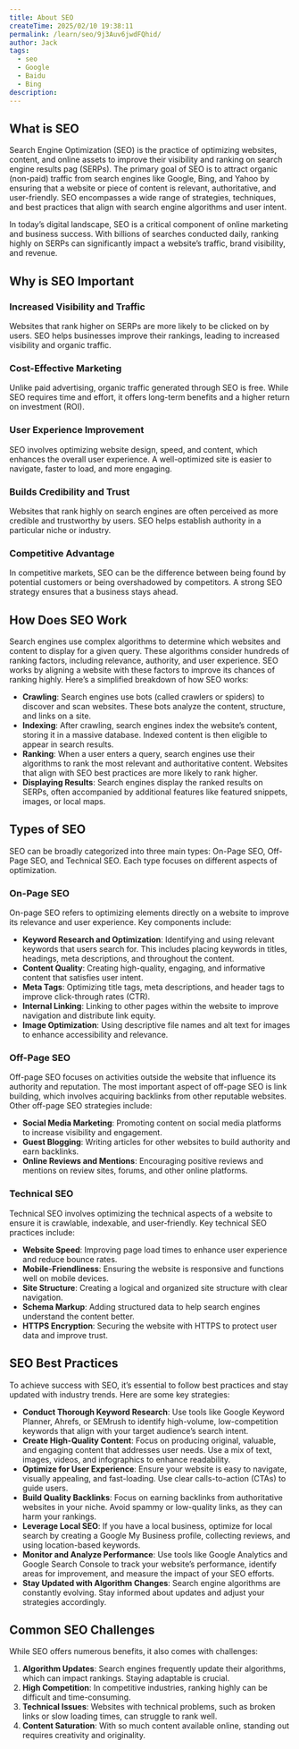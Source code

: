 ```yaml
---
title: About SEO
createTime: 2025/02/10 19:38:11
permalink: /learn/seo/9j3Auv6jwdFQhid/
author: Jack
tags:
  - seo
  - Google
  - Baidu
  - Bing
description: 
---
```


## What is SEO

Search Engine Optimization (SEO) is the practice of optimizing websites, content, and online assets to improve their visibility and ranking on search engine results pag (SERPs). The primary goal of SEO is to attract organic (non-paid) traffic from search engines like Google, Bing, and Yahoo by ensuring that a website or piece of content is relevant, authoritative, and user-friendly. SEO encompasses a wide range of strategies, techniques, and best practices that align with search engine algorithms and user intent.

In today’s digital landscape, SEO is a critical component of online marketing and business success. With billions of searches conducted daily, ranking highly on SERPs can significantly impact a website’s traffic, brand visibility, and revenue. 

## Why is SEO Important

### Increased Visibility and Traffic

Websites that rank higher on SERPs are more likely to be clicked on by users. SEO helps businesses improve their rankings, leading to increased visibility and organic traffic.

### Cost-Effective Marketing

Unlike paid advertising, organic traffic generated through SEO is free. While SEO requires time and effort, it offers long-term benefits and a higher return on investment (ROI).

### User Experience Improvement

SEO involves optimizing website design, speed, and content, which enhances the overall user experience. A well-optimized site is easier to navigate, faster to load, and more engaging.

### Builds Credibility and Trust

Websites that rank highly on search engines are often perceived as more credible and trustworthy by users. SEO helps establish authority in a particular niche or industry.

### Competitive Advantage

In competitive markets, SEO can be the difference between being found by potential customers or being overshadowed by competitors. A strong SEO strategy ensures that a business stays ahead.

## How Does SEO Work

Search engines use complex algorithms to determine which websites and content to display for a given query. These algorithms consider hundreds of ranking factors, including relevance, authority, and user experience. SEO works by aligning a website with these factors to improve its chances of ranking highly. Here’s a simplified breakdown of how SEO works:

- **Crawling**: Search engines use bots (called crawlers or spiders) to discover and scan websites. These bots analyze the content, structure, and links on a site.
- **Indexing**: After crawling, search engines index the website’s content, storing it in a massive database. Indexed content is then eligible to appear in search results.
- **Ranking**: When a user enters a query, search engines use their algorithms to rank the most relevant and authoritative content. Websites that align with SEO best practices are more likely to rank higher.
- **Displaying Results**: Search engines display the ranked results on SERPs, often accompanied by additional features like featured snippets, images, or local maps.

## Types of SEO

SEO can be broadly categorized into three main types: On-Page SEO, Off-Page SEO, and Technical SEO. Each type focuses on different aspects of optimization.

### On-Page SEO

On-page SEO refers to optimizing elements directly on a website to improve its relevance and user experience. Key components include:

- **Keyword Research and Optimization**: Identifying and using relevant keywords that users search for. This includes placing keywords in titles, headings, meta descriptions, and throughout the content.
- **Content Quality**: Creating high-quality, engaging, and informative content that satisfies user intent.
- **Meta Tags**: Optimizing title tags, meta descriptions, and header tags to improve click-through rates (CTR).
- **Internal Linking**: Linking to other pages within the website to improve navigation and distribute link equity.
- **Image Optimization**: Using descriptive file names and alt text for images to enhance accessibility and relevance.

### Off-Page SEO

Off-page SEO focuses on activities outside the website that influence its authority and reputation. The most important aspect of off-page SEO is link building, which involves acquiring backlinks from other reputable websites. Other off-page SEO strategies include:

- **Social Media Marketing**: Promoting content on social media platforms to increase visibility and engagement.
- **Guest Blogging**: Writing articles for other websites to build authority and earn backlinks.
- **Online Reviews and Mentions**: Encouraging positive reviews and mentions on review sites, forums, and other online platforms.

### Technical SEO

Technical SEO involves optimizing the technical aspects of a website to ensure it is crawlable, indexable, and user-friendly. Key technical SEO practices include:

- **Website Speed**: Improving page load times to enhance user experience and reduce bounce rates.
- **Mobile-Friendliness**: Ensuring the website is responsive and functions well on mobile devices.
- **Site Structure**: Creating a logical and organized site structure with clear navigation.
- **Schema Markup**: Adding structured data to help search engines understand the content better.
- **HTTPS Encryption**: Securing the website with HTTPS to protect user data and improve trust.

## SEO Best Practices

To achieve success with SEO, it’s essential to follow best practices and stay updated with industry trends. Here are some key strategies:

- **Conduct Thorough Keyword Research**: Use tools like Google Keyword Planner, Ahrefs, or SEMrush to identify high-volume, low-competition keywords that align with your target audience’s search intent.
- **Create High-Quality Content**: Focus on producing original, valuable, and engaging content that addresses user needs. Use a mix of text, images, videos, and infographics to enhance readability.
- **Optimize for User Experience**: Ensure your website is easy to navigate, visually appealing, and fast-loading. Use clear calls-to-action (CTAs) to guide users.
- **Build Quality Backlinks**: Focus on earning backlinks from authoritative websites in your niche. Avoid spammy or low-quality links, as they can harm your rankings.
- **Leverage Local SEO**: If you have a local business, optimize for local search by creating a Google My Business profile, collecting reviews, and using location-based keywords.
- **Monitor and Analyze Performance**: Use tools like Google Analytics and Google Search Console to track your website’s performance, identify areas for improvement, and measure the impact of your SEO efforts.
- **Stay Updated with Algorithm Changes**: Search engine algorithms are constantly evolving. Stay informed about updates and adjust your strategies accordingly.

## Common SEO Challenges

While SEO offers numerous benefits, it also comes with challenges:

1. **Algorithm Updates**: Search engines frequently update their algorithms, which can impact rankings. Staying adaptable is crucial.
2. **High Competition**: In competitive industries, ranking highly can be difficult and time-consuming.
3. **Technical Issues**: Websites with technical problems, such as broken links or slow loading times, can struggle to rank well.
4. **Content Saturation**: With so much content available online, standing out requires creativity and originality.
